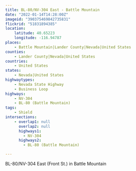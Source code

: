 ```yaml
---
title: BL-80/NV-304 East - Battle Mountain
date: "2022-01-14T14:28:00Z"
imageid: "390375469842735831"
flickrid: "51831894385"
location:
    latitude: 40.65223
    longitude: -116.94787
places:
    - Battle Mountain|Lander County|Nevada|United States
counties:
    - Lander County|Nevada|United States
countries:
    - United States
states:
    - Nevada|United States
highwaytypes:
    - Nevada State Highway
    - Business Loop
highways:
    - NV-304
    - BL-80 (Battle Mountain)
tags:
    - Shield
intersections:
    - overlap1: null
      overlap2: null
      highways1:
        - NV-304
      highways2:
        - BL-80 (Battle Mountain)

---
```

BL-80/NV-304 East (Front St.) in Battle Mountain